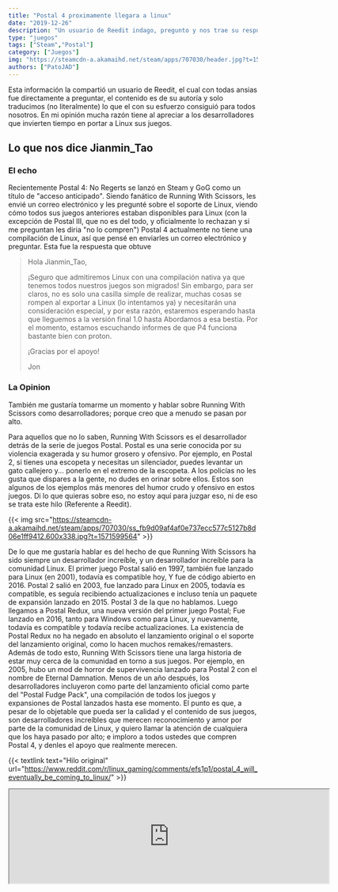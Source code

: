```yaml
---
title: "Postal 4 proximamente llegara a linux"
date: "2019-12-26"
description: "Un usuario de Reedit indago, pregunto y nos trae su respuesta y reflexión a todos nosotros."
type: "juegos"
tags: ["Steam","Postal"]
category: ["Juegos"]
img: "https://steamcdn-a.akamaihd.net/steam/apps/707030/header.jpg?t=1571599564"
authors: ["PatoJAD"]
---
```


Esta información la compartió un usuario de Reedit, el cual con todas ansias fue directamente a preguntar, el contenido es de su autoría y solo traducimos (no literalmente) lo que el con su esfuerzo consiguió para todos nosotros. En mi opinión mucha razón tiene al apreciar a los desarrolladores que invierten tiempo en portar a Linux sus juegos.




## Lo que nos dice Jianmin_Tao




### El echo



Recientemente Postal 4: No Regerts se lanzó en Steam y GoG como un título de "acceso anticipado". Siendo fanático de Running With Scissors, les envié un correo electrónico y les pregunté sobre el soporte de Linux, viendo cómo todos sus juegos anteriores estaban disponibles para Linux (con la excepción de Postal III, que no es del todo, y oficialmente lo rechazan y si me preguntan les diria "no lo compren") Postal 4 actualmente no tiene una compilación de Linux, así que pensé en enviarles un correo electrónico y preguntar. Esta fue la respuesta que obtuve



> Hola Jianmin_Tao,
>
> ¡Seguro que admitiremos Linux con una compilación nativa ya que tenemos todos nuestros juegos son migrados! Sin embargo, para ser claros, no es solo una casilla simple de realizar, muchas cosas se rompen al exportar a Linux (lo intentamos ya) y necesitarán una consideración especial, y por esta razón, estaremos esperando hasta que lleguemos a la versión final 1.0 hasta Abordamos a esa bestia. Por el momento, estamos escuchando informes de que P4 funciona bastante bien con proton.
>
> ¡Gracias por el apoyo!
>
> Jon




### La Opinion



También me gustaría tomarme un momento y hablar sobre Running With Scissors como desarrolladores; porque creo que a menudo se pasan por alto.



Para aquellos que no lo saben, Running With Scissors es el desarrollador detrás de la serie de juegos Postal. Postal es una serie conocida por su violencia exagerada y su humor grosero y ofensivo. Por ejemplo, en Postal 2, si tienes una escopeta y necesitas un silenciador, puedes levantar un gato callejero y... ponerlo en el extremo de la escopeta. A los policías no les gusta que dispares a la gente, no dudes en orinar sobre ellos. Estos son algunos de los ejemplos más menores del humor crudo y ofensivo en estos juegos. Di lo que quieras sobre eso, no estoy aquí para juzgar eso, ni de eso se trata este hilo (Referente a Reedit).


{{< img src="https://steamcdn-a.akamaihd.net/steam/apps/707030/ss_fb9d09af4af0e737ecc577c5127b8d06e1ff9412.600x338.jpg?t=1571599564" >}}


De lo que me gustaría hablar es del hecho de que Running With Scissors ha sido siempre un desarrollador increíble, y un desarrollador increíble para la comunidad Linux. El primer juego Postal salió en 1997, también fue lanzado para Linux (en 2001), todavía es compatible hoy, Y fue de código abierto en 2016. Postal 2 salió en 2003, fue lanzado para Linux en 2005, todavía es compatible, es seguía recibiendo actualizaciones e incluso tenía un paquete de expansión lanzado en 2015. Postal 3 de la que no hablamos. Luego llegamos a Postal Redux, una nueva versión del primer juego Postal; Fue lanzado en 2016, tanto para Windows como para Linux, y nuevamente, todavía es compatible y todavía recibe actualizaciones. La existencia de Postal Redux no ha negado en absoluto el lanzamiento original o el soporte del lanzamiento original, como lo hacen muchos remakes/remasters. Además de todo esto, Running With Scissors tiene una larga historia de estar muy cerca de la comunidad en torno a sus juegos. Por ejemplo, en 2005, hubo un mod de horror de supervivencia lanzado para Postal 2 con el nombre de Eternal Damnation. Menos de un año después, los desarrolladores incluyeron como parte del lanzamiento oficial como parte del "Postal Fudge Pack", una compilación de todos los juegos y expansiones de Postal lanzados hasta ese momento. El punto es que, a pesar de lo objetable que pueda ser la calidad y el contenido de sus juegos, son desarrolladores increíbles que merecen reconocimiento y amor por parte de la comunidad de Linux, y quiero llamar la atención de cualquiera que los haya pasado por alto; e imploro a todos ustedes que compren Postal 4, y denles el apoyo que realmente merecen.




{{< textlink text="Hilo original" url="https://www.reddit.com/r/linux_gaming/comments/efs1p1/postal_4_will_eventually_be_coming_to_linux/" >}}




<center>
  <iframe src="https://store.steampowered.com/widget/707030/?t=POSTAL%204%3A%20No%20Regerts%20es%20un%20juego%20de%20disparos%20en%20primera%20persona%20c%C3%B3mico%2C%20sat%C3%ADrico%20y%20escandaloso%2C%20y%20la%20esperada%20secuela%20de%20lo%20que%20se%20ha%20apodado%20con%20cari%C3%B1o%20como%20%22The%20Worst%20Game%20Ever%20%E2%84%A2%22%2C%20POSTAL%202.%20(No%20se%20sabe%20que%20exista%20un%20tercer%20juego)." width="646" height="190"></iframe>
</center>
